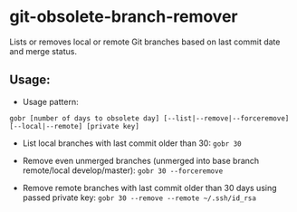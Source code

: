 # git-obsolete-branch-remover

Lists or removes local or remote Git branches based on last commit date and merge status.

## Usage:


* Usage pattern:

``` gobr [number of days to obsolete day] [--list|--remove|--forceremove] [--local|--remote] [private key] ```


* List local branches with last commit older than 30: ``` gobr 30 ```


* Remove even unmerged branches (unmerged into base branch remote/local develop/master): ``` gobr 30 --forceremove ```


* Remove remote branches with last commit older than 30 days using passed private key: ``` gobr 30 --remove --remote ~/.ssh/id_rsa ```
